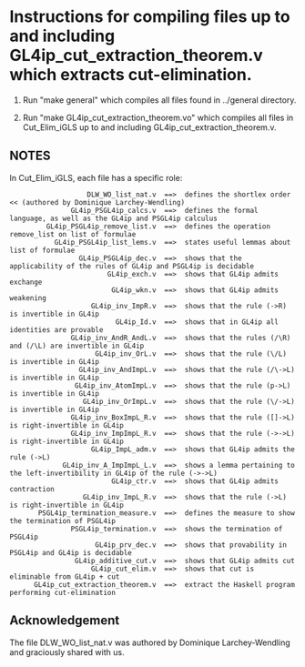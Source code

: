 Instructions for compiling files up to and including GL4ip_cut_extraction_theorem.v which extracts cut-elimination.
=========================================================================================

1. Run "make general" which compiles all files found in ../general directory.

2. Run "make GL4ip_cut_extraction_theorem.vo" which compiles all files in Cut_Elim_iGLS up to and including GL4ip_cut_extraction_theorem.v.


NOTES
-----

In Cut_Elim_iGLS, each file has a specific role:

                       DLW_WO_list_nat.v  ==>  defines the shortlex order << (authored by Dominique Larchey-Wendling)
                   GL4ip_PSGL4ip_calcs.v  ==>  defines the formal language, as well as the GL4ip and PSGL4ip calculus
             GL4ip_PSGL4ip_remove_list.v  ==>  defines the operation remove_list on list of formulae
               GL4ip_PSGL4ip_list_lems.v  ==>  states useful lemmas about list of formulae
                     GL4ip_PSGL4ip_dec.v  ==>  shows that the applicability of the rules of GL4ip and PSGL4ip is decidable
                            GL4ip_exch.v  ==>  shows that GL4ip admits exchange
                             GL4ip_wkn.v  ==>  shows that GL4ip admits weakening
                        GL4ip_inv_ImpR.v  ==>  shows that the rule (->R) is invertible in GL4ip
                              GL4ip_Id.v  ==>  shows that in GL4ip all identities are provable
                   GL4ip_inv_AndR_AndL.v  ==>  shows that the rules (/\R) and (/\L) are invertible in GL4ip
                         GL4ip_inv_OrL.v  ==>  shows that the rule (\/L) is invertible in GL4ip
                     GL4ip_inv_AndImpL.v  ==>  shows that the rule (/\->L) is invertible in GL4ip
                    GL4ip_inv_AtomImpL.v  ==>  shows that the rule (p->L) is invertible in GL4ip
                      GL4ip_inv_OrImpL.v  ==>  shows that the rule (\/->L) is invertible in GL4ip
                   GL4ip_inv_BoxImpL_R.v  ==>  shows that the rule ([]->L) is right-invertible in GL4ip
                   GL4ip_inv_ImpImpL_R.v  ==>  shows that the rule (->->L) is right-invertible in GL4ip
                        GL4ip_ImpL_adm.v  ==>  shows that GL4ip admits the rule (->L)
                 GL4ip_inv_A_ImpImpL_L.v  ==>  shows a lemma pertaining to the left-invertibility in GL4ip of the rule (->->L)
                             GL4ip_ctr.v  ==>  shows that GL4ip admits contraction
                      GL4ip_inv_ImpL_R.v  ==>  shows that the rule (->L) is right-invertible in GL4ip
           PSGL4ip_termination_measure.v  ==>  defines the measure to show the termination of PSGL4ip
                   PSGL4ip_termination.v  ==>  shows the termination of PSGL4ip
                         GL4ip_prv_dec.v  ==>  shows that provability in PSGL4ip and GL4ip is decidable 
                    GL4ip_additive_cut.v  ==>  shows that GL4ip admits cut
                        GL4ip_cut_elim.v  ==>  shows that cut is eliminable from GL4ip + cut
          GL4ip_cut_extraction_theorem.v  ==>  extract the Haskell program performing cut-elimination

Acknowledgement 
-----

The file DLW_WO_list_nat.v was authored by Dominique Larchey-Wendling and graciously shared with us.
